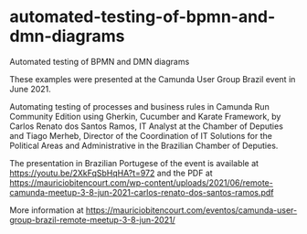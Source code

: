 # automated-testing-of-bpmn-and-dmn-diagrams
 Automated testing of BPMN and DMN diagrams

These examples were presented at the Camunda User Group Brazil event in June 2021.

Automating testing of processes and business rules in Camunda Run Community Edition using Gherkin, Cucumber and Karate Framework, by Carlos Renato dos Santos Ramos, IT Analyst at the Chamber of Deputies and Tiago Merheb, Director of the Coordination of IT Solutions for the Political Areas and Administrative in the Brazilian Chamber of Deputies.

The presentation in Brazilian Portugese of the event is available at https://youtu.be/2XkFqSbHqHA?t=972 and the PDF at https://mauriciobitencourt.com/wp-content/uploads/2021/06/remote-camunda-meetup-3-8-jun-2021-carlos-renato-dos-santos-ramos.pdf 

More information at https://mauriciobitencourt.com/eventos/camunda-user-group-brazil-remote-meetup-3-8-jun-2021/
